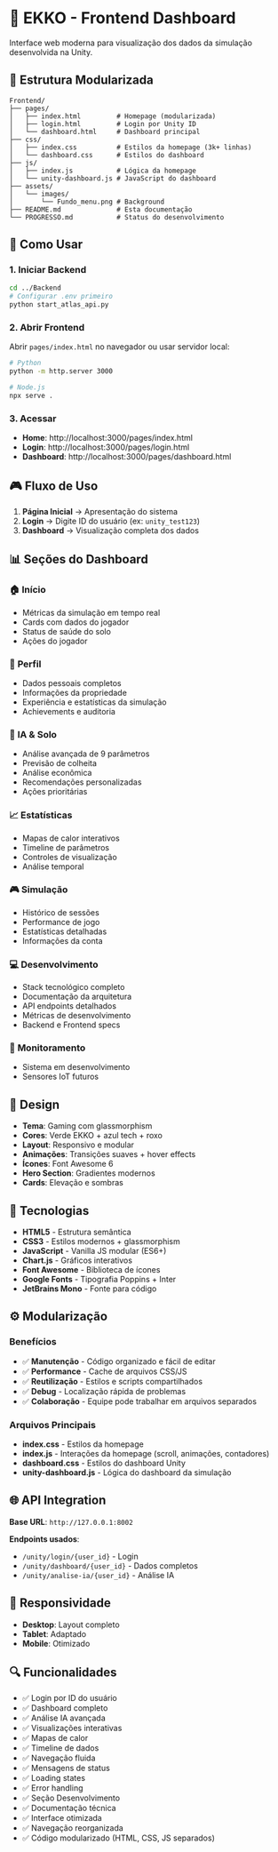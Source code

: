 # 🎨 EKKO - Frontend Dashboard

Interface web moderna para visualização dos dados da simulação desenvolvida na Unity.

## 📁 Estrutura Modularizada

```
Frontend/
├── pages/
│   ├── index.html         # Homepage (modularizada)
│   ├── login.html         # Login por Unity ID
│   └── dashboard.html     # Dashboard principal
├── css/
│   ├── index.css          # Estilos da homepage (3k+ linhas)
│   └── dashboard.css      # Estilos do dashboard
├── js/
│   ├── index.js           # Lógica da homepage
│   └── unity-dashboard.js # JavaScript do dashboard
├── assets/
│   └── images/
│       └── Fundo_menu.png # Background
├── README.md              # Esta documentação
└── PROGRESSO.md           # Status do desenvolvimento
```

## 🚀 Como Usar

### 1. Iniciar Backend
```bash
cd ../Backend
# Configurar .env primeiro
python start_atlas_api.py
```

### 2. Abrir Frontend
Abrir `pages/index.html` no navegador ou usar servidor local:
```bash
# Python
python -m http.server 3000

# Node.js
npx serve .
```

### 3. Acessar
- **Home**: http://localhost:3000/pages/index.html
- **Login**: http://localhost:3000/pages/login.html
- **Dashboard**: http://localhost:3000/pages/dashboard.html

## 🎮 Fluxo de Uso

1. **Página Inicial** → Apresentação do sistema
2. **Login** → Digite ID do usuário (ex: `unity_test123`)
3. **Dashboard** → Visualização completa dos dados

## 📊 Seções do Dashboard

### 🏠 **Início**
- Métricas da simulação em tempo real
- Cards com dados do jogador
- Status de saúde do solo
- Ações do jogador

### 👤 **Perfil**
- Dados pessoais completos
- Informações da propriedade
- Experiência e estatísticas da simulação
- Achievements e auditoria

### 🧠 **IA & Solo**
- Análise avançada de 9 parâmetros
- Previsão de colheita
- Análise econômica
- Recomendações personalizadas
- Ações prioritárias

### 📈 **Estatísticas**
- Mapas de calor interativos
- Timeline de parâmetros
- Controles de visualização
- Análise temporal

### 🎮 **Simulação**
- Histórico de sessões
- Performance de jogo
- Estatísticas detalhadas
- Informações da conta

### 💻 **Desenvolvimento**
- Stack tecnológico completo
- Documentação da arquitetura
- API endpoints detalhados
- Métricas de desenvolvimento
- Backend e Frontend specs

### 📡 **Monitoramento**
- Sistema em desenvolvimento
- Sensores IoT futuros

## 🎨 Design

- **Tema**: Gaming com glassmorphism
- **Cores**: Verde EKKO + azul tech + roxo
- **Layout**: Responsivo e modular
- **Animações**: Transições suaves + hover effects
- **Ícones**: Font Awesome 6
- **Hero Section**: Gradientes modernos
- **Cards**: Elevação e sombras

## 🔧 Tecnologias

- **HTML5** - Estrutura semântica
- **CSS3** - Estilos modernos + glassmorphism
- **JavaScript** - Vanilla JS modular (ES6+)
- **Chart.js** - Gráficos interativos
- **Font Awesome** - Biblioteca de ícones
- **Google Fonts** - Tipografia Poppins + Inter
- **JetBrains Mono** - Fonte para código

## ⚙️ Modularização

### Benefícios
- ✅ **Manutenção** - Código organizado e fácil de editar
- ✅ **Performance** - Cache de arquivos CSS/JS
- ✅ **Reutilização** - Estilos e scripts compartilhados
- ✅ **Debug** - Localização rápida de problemas
- ✅ **Colaboração** - Equipe pode trabalhar em arquivos separados

### Arquivos Principais
- **index.css** - Estilos da homepage
- **index.js** - Interações da homepage (scroll, animações, contadores)
- **dashboard.css** - Estilos do dashboard Unity
- **unity-dashboard.js** - Lógica do dashboard da simulação

## 🌐 API Integration

**Base URL**: `http://127.0.0.1:8002`

**Endpoints usados**:
- `/unity/login/{user_id}` - Login
- `/unity/dashboard/{user_id}` - Dados completos
- `/unity/analise-ia/{user_id}` - Análise IA

## 📱 Responsividade

- **Desktop**: Layout completo
- **Tablet**: Adaptado
- **Mobile**: Otimizado

## 🔍 Funcionalidades

- ✅ Login por ID do usuário
- ✅ Dashboard completo
- ✅ Análise IA avançada
- ✅ Visualizações interativas
- ✅ Mapas de calor
- ✅ Timeline de dados
- ✅ Navegação fluida
- ✅ Mensagens de status
- ✅ Loading states
- ✅ Error handling
- ✅ Seção Desenvolvimento
- ✅ Documentação técnica
- ✅ Interface otimizada
- ✅ Navegação reorganizada
- ✅ Código modularizado (HTML, CSS, JS separados)